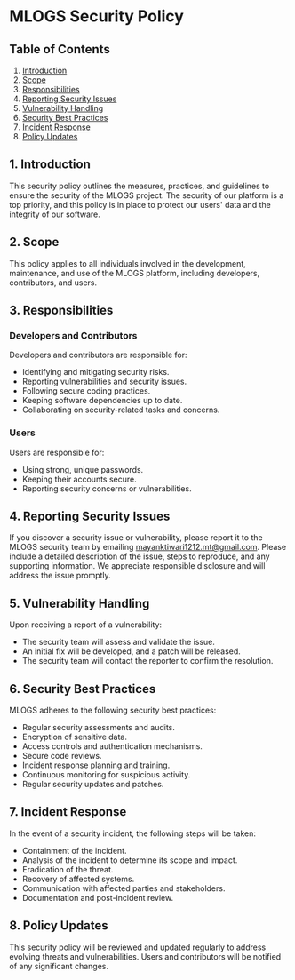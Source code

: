 # MLOGS Security Policy

## Table of Contents

1. [Introduction](#introduction)
2. [Scope](#scope)
3. [Responsibilities](#responsibilities)
4. [Reporting Security Issues](#reporting-security-issues)
5. [Vulnerability Handling](#vulnerability-handling)
6. [Security Best Practices](#security-best-practices)
7. [Incident Response](#incident-response)
8. [Policy Updates](#policy-updates)

## 1. Introduction

This security policy outlines the measures, practices, and guidelines to ensure the security of the MLOGS project. The security of our platform is a top priority, and this policy is in place to protect our users' data and the integrity of our software.

## 2. Scope

This policy applies to all individuals involved in the development, maintenance, and use of the MLOGS platform, including developers, contributors, and users.

## 3. Responsibilities

### Developers and Contributors

Developers and contributors are responsible for:

-   Identifying and mitigating security risks.
-   Reporting vulnerabilities and security issues.
-   Following secure coding practices.
-   Keeping software dependencies up to date.
-   Collaborating on security-related tasks and concerns.

### Users

Users are responsible for:

-   Using strong, unique passwords.
-   Keeping their accounts secure.
-   Reporting security concerns or vulnerabilities.

## 4. Reporting Security Issues

If you discover a security issue or vulnerability, please report it to the MLOGS security team by emailing [mayanktiwari1212.mt@gmail.com](mailto:mayanktiwari1212.mt@gmail.com). Please include a detailed description of the issue, steps to reproduce, and any supporting information. We appreciate responsible disclosure and will address the issue promptly.

## 5. Vulnerability Handling

Upon receiving a report of a vulnerability:

-   The security team will assess and validate the issue.
-   An initial fix will be developed, and a patch will be released.
-   The security team will contact the reporter to confirm the resolution.

## 6. Security Best Practices

MLOGS adheres to the following security best practices:

-   Regular security assessments and audits.
-   Encryption of sensitive data.
-   Access controls and authentication mechanisms.
-   Secure code reviews.
-   Incident response planning and training.
-   Continuous monitoring for suspicious activity.
-   Regular security updates and patches.

## 7. Incident Response

In the event of a security incident, the following steps will be taken:

-   Containment of the incident.
-   Analysis of the incident to determine its scope and impact.
-   Eradication of the threat.
-   Recovery of affected systems.
-   Communication with affected parties and stakeholders.
-   Documentation and post-incident review.

## 8. Policy Updates

This security policy will be reviewed and updated regularly to address evolving threats and vulnerabilities. Users and contributors will be notified of any significant changes.
